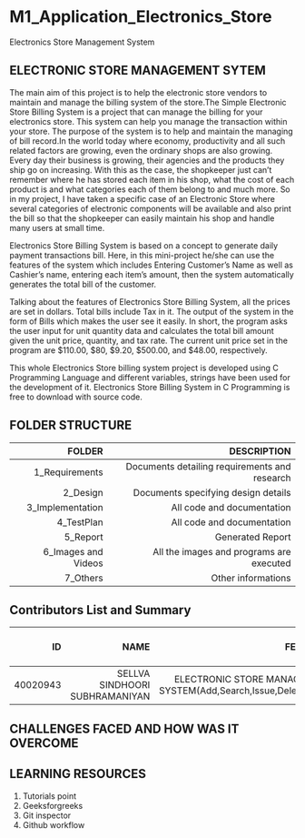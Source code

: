 # M1_Application_Electronics_Store
Electronics Store Management System
## ELECTRONIC STORE MANAGEMENT SYTEM
The main aim of this project is to help the electronic store vendors to maintain and manage the billing system of the store.The Simple Electronic Store Billing System is a project that can manage the billing for your electronics store. This system can help you manage the transaction within your store. The purpose of the system is to help and maintain the managing of bill record.In the world today where economy, productivity and all such related factors are growing, even the ordinary shops are also growing. Every day their business is growing, their agencies and the products they ship go on increasing. With this as the case, the shopkeeper just can’t remember where he has stored each item in his shop, what the cost of each product is and what categories each of them belong to and much more. So in my project, I have taken a specific case of an Electronic Store where several categories of electronic components will be available and also print the bill so that the shopkeeper can easily maintain his shop and handle many users at small time.

Electronics Store Billing System is based on a concept to generate daily payment transactions bill. Here, in this mini-project he/she can use the features of the system which includes Entering Customer’s Name as well as Cashier’s name, entering each item’s amount, then the system automatically generates the total bill of the customer.

Talking about the features of Electronics Store Billing System, all the prices are set in dollars. Total bills include Tax in it. The output of the system in the form of Bills which makes the user see it easily. In short, the program asks the user input for unit quantity data and calculates the total bill amount given the unit price, quantity, and tax rate. The current unit price set in the program are $110.00, $80, $9.20, $500.00, and $48.00, respectively.

This whole Electronics Store billing system project is developed using C Programming Language and different variables, strings have been used for the development of it. Electronics Store Billing System in C Programming is free to download with source code.

## FOLDER STRUCTURE
|FOLDER|DESCRIPTION|
|-----:|-----:|
|1_Requirements| Documents detailing requirements and research|
|2_Design|Documents specifying design details|
|3_Implementation|All code and documentation|
|4_TestPlan|All code and documentation|
|5_Report| Generated Report|
|6_Images and Videos| All the images and programs are executed|
|7_Others|Other informations|

## Contributors List and Summary
|ID |NAME|FEATURES|ISSUES RAISED|ISSUES RESOLVED|TOTAL TESTCASES|TOTAL TESTCASES RESOLVED|
|-----:|-----:|-----:|-----:|-----:|-----:|-----:|
|40020943|SELLVA SINDHOORI SUBHRAMANIYAN|ELECTRONIC STORE MANAGEMENT SYSTEM(Add,Search,Issue,Delete,View)|3|3|5|5|

## CHALLENGES FACED AND HOW WAS IT OVERCOME





## LEARNING RESOURCES
1. Tutorials point
2. Geeksforgreeks
3. Git inspector
4. Github workflow
